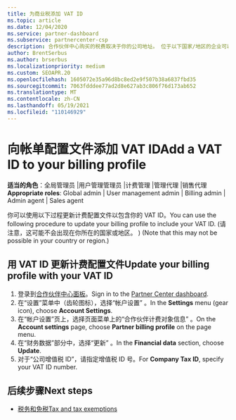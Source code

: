 ```yaml
---
title: 为商业税添加 VAT ID
ms.topic: article
ms.date: 12/04/2020
ms.service: partner-dashboard
ms.subservice: partnercenter-csp
description: 合作伙伴中心购买的税费取决于你的公司地址。 位于以下国家/地区的企业可以提供其增值税编号或本地等效项：
author: BrentSerbus
ms.author: brserbus
ms.localizationpriority: medium
ms.custom: SEOAPR.20
ms.openlocfilehash: 1605072e35a96d8bc8ed2e9f507b38a6837fbd35
ms.sourcegitcommit: 7063fdddee77ad2d8e627ab3c806f76d173ab652
ms.translationtype: MT
ms.contentlocale: zh-CN
ms.lasthandoff: 05/19/2021
ms.locfileid: "110146929"
---
```

# <a name="add-a-vat-id-to-your-billing-profile"></a><span data-ttu-id="08f9c-104">向帐单配置文件添加 VAT ID</span><span class="sxs-lookup"><span data-stu-id="08f9c-104">Add a VAT ID to your billing profile</span></span>

<span data-ttu-id="08f9c-105">**适当的角色**：全局管理员 |用户管理管理员 |计费管理 |管理代理 |销售代理</span><span class="sxs-lookup"><span data-stu-id="08f9c-105">**Appropriate roles**: Global admin | User management admin | Billing admin | Admin agent | Sales agent</span></span>

<span data-ttu-id="08f9c-106">你可以使用以下过程更新计费配置文件以包含你的 VAT ID。</span><span class="sxs-lookup"><span data-stu-id="08f9c-106">You can use the following procedure to update your billing profile to include your VAT ID.</span></span> <span data-ttu-id="08f9c-107"> (请注意，这可能不会出现在你所在的国家或地区。 ) </span><span class="sxs-lookup"><span data-stu-id="08f9c-107">(Note that this may not be possible in your country or region.)</span></span>

## <a name="update-your-billing-profile-with-your-vat-id"></a><span data-ttu-id="08f9c-108">用 VAT ID 更新计费配置文件</span><span class="sxs-lookup"><span data-stu-id="08f9c-108">Update your billing profile with your VAT ID</span></span>

1. <span data-ttu-id="08f9c-109">登录到[合作伙伴中心面板](https://partner.microsoft.com/dashboard/)。</span><span class="sxs-lookup"><span data-stu-id="08f9c-109">Sign in to the [Partner Center dashboard](https://partner.microsoft.com/dashboard/).</span></span>
2. <span data-ttu-id="08f9c-110">在“设置”菜单中（齿轮图标），选择“帐户设置” 。</span><span class="sxs-lookup"><span data-stu-id="08f9c-110">In the **Settings** menu (gear icon), choose **Account Settings**.</span></span>
3. <span data-ttu-id="08f9c-111">在“帐户设置”页上，选择页面菜单上的“合作伙伴计费对象信息” 。</span><span class="sxs-lookup"><span data-stu-id="08f9c-111">On the **Account settings** page, choose **Partner billing profile** on the page menu.</span></span>
4. <span data-ttu-id="08f9c-112">在“财务数据”部分中，选择“更新” 。</span><span class="sxs-lookup"><span data-stu-id="08f9c-112">In the **Financial data** section, choose **Update**.</span></span>
5. <span data-ttu-id="08f9c-113">对于“公司增值税 ID”，请指定增值税 ID 号。</span><span class="sxs-lookup"><span data-stu-id="08f9c-113">For **Company Tax ID**, specify your VAT ID number.</span></span>

## <a name="next-steps"></a><span data-ttu-id="08f9c-114">后续步骤</span><span class="sxs-lookup"><span data-stu-id="08f9c-114">Next steps</span></span>

- [<span data-ttu-id="08f9c-115">税务和免税</span><span class="sxs-lookup"><span data-stu-id="08f9c-115">Tax and tax exemptions</span></span>](tax-and-tax-exemptions.md)
